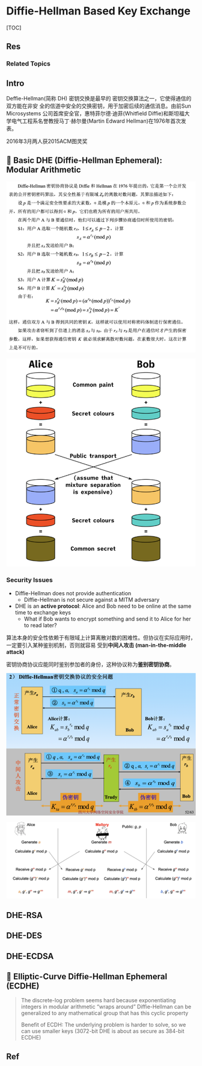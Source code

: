 # Diffie-Hellman Based Key Exchange

[TOC]



## Res
### Related Topics



## Intro
Deffie-Hellman(简称 DH) 密钥交换是最早的 密钥交换算法之一，它使得通信的双方能在非安 全的信道中安全的交换密钥，用于加密后续的通信消息。由前Sun Microsystems 公司首席安全官，惠特菲尔德·迪菲(Whitfield Diffie)和斯坦福大 学电气工程系名誉教授马丁·赫尔曼(Martin Edward Hellman)在1976年首次发表。

2016年3月两人获2015ACM图灵奖



## 🎯 Basic DHE (Diffie-Hellman Ephemeral): Modular Arithmetic
![|600](../../../../../../../../Assets/Pics/Screenshot%202023-06-06%20at%208.39.52%20AM.png)

![|400](../../../../../../../../Assets/Pics/Screenshot%202024-10-01%20at%2012.39.20.png)


### Security Issues
- Diffie-Hellman does not provide authentication
	- Diffie-Hellman is not secure against a MITM adversary
- DHE is an **active protocol**: Alice and Bob need to be online at the same time to exchange keys
	- What if Bob wants to encrypt something and send it to Alice for her to read later?

算法本身的安全性依赖于有限域上计算离散对数的困难性。但协议在实际应用时，一定要引入某种鉴别机制，否则就容易 受到**中间人攻击 (man-in-the-middle attack)**

密钥协商协议应能同时鉴别参加者的身份，这种协议称为**鉴别密钥协商**。

![](../../../../../../../../Assets/Pics/Screenshot%202023-06-06%20at%208.43.35%20AM.png)

![](../../../../../../../../Assets/Pics/Screenshot%202024-10-01%20at%2012.45.04.png)



## DHE-RSA



## DHE-DES



## DHE-ECDSA



## 🎯 Elliptic-Curve Diffie-Hellman Ephemeral (ECDHE)
> The discrete-log problem seems hard because exponentiating integers in modular arithmetic “wraps around”
> Diffie-Hellman can be generalized to any mathematical group that has this cyclic property
> 
> Benefit of ECDH: The underlying problem is harder to solve, so we can use smaller keys (3072-bit DHE is about as secure as 384-bit ECDHE)



## Ref
